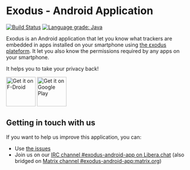 # Exodus - Android Application

[![Build Status](https://github.com/Exodus-Privacy/exodus-android-app/actions/workflows/main.yml/badge.svg?branch=master)](https://github.com/Exodus-Privacy/exodus-android-app/actions/workflows/main.yml) [![Language grade: Java](https://img.shields.io/lgtm/grade/java/g/Exodus-Privacy/exodus-android-app.svg?logo=lgtm&logoWidth=18)](https://lgtm.com/projects/g/Exodus-Privacy/exodus-android-app/context:java)

Exodus is an Android application that let you know what trackers are embedded in apps installed on your smartphone using [the εxodus plateform](https://github.com/Exodus-Privacy/exodus). It let you also know the permissions required by any apps on your smartphone.

It helps you to take your privacy back!

<a href="https://f-droid.org/packages/org.eu.exodus_privacy.exodusprivacy/" target="_blank">
<img src="https://fdroid.gitlab.io/artwork/badge/get-it-on.png" alt="Get it on F-Droid" height="80"/></a>
<a href="https://play.google.com/store/apps/details?id=org.eu.exodus_privacy.exodusprivacy" target="_blank">
<img src="https://play.google.com/intl/en_us/badges/images/generic/en-play-badge.png" alt="Get it on Google Play" height="80"/></a>

## Getting in touch with us

If you want to help us improve this application, you can:

- Use [the issues](https://github.com/Exodus-Privacy/exodus-android-app/issues)
- Join us on our [IRC channel #exodus-android-app on Libera.chat](https://web.libera.chat/?nick=webguest?#exodus-android-app) (also bridged on [Matrix channel #exodus-android-app:matrix.org](https://matrix.to/#/#exodus-android-app:matrix.org))
